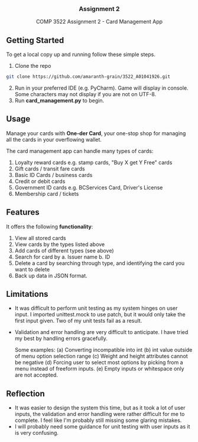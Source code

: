 

  <h3 align="center">Assignment 2</h3>

  <p align="center">
    COMP 3522 Assignment 2 - Card Management App
    <br />



## Getting Started

To get a local copy up and running follow these simple steps.

1. Clone the repo
```sh
git clone https://github.com/amaranth-grain/3522_A01041926.git
```
2. Run in your preferred IDE (e.g. PyCharm).  Game will display in console.  Some characters may not display if you are not on UTF-8.
3. Run **card_management.py** to begin.



## Usage

Manage your cards with **One-der Card**, your one-stop shop for managing all the cards in your overflowing wallet.

The card management app can handle many types of cards:

1. Loyalty reward cards 
   e.g. stamp cards, "Buy X get Y Free" cards
2. Gift cards / transit fare cards
3. Basic ID Cards / business cards
4. Credit or debit cards
5. Government ID cards
   e.g. BCServices Card, Driver's License
6. Membership card / tickets



## Features

It offers the following **functionality**:

1. View all stored cards
2. View cards by the types listed above
3. Add cards of different types (see above)
4. Search for card by
   a. Issuer name
   b. ID
5. Delete a card by searching through type, and identifying the card you want to delete
6. Back up data in JSON format.



## Limitations

- It was difficult to perform unit testing as my system hinges on user input.
  I imported unittest.mock to use patch, but it would only take the first input given.  Two of my unit tests fail as a result.

- Validation and error handling are very difficult to anticipate.
  I have tried my best by handling errors gracefully.

  Some examples:
  (a) Converting incompatible into int
  (b) int value outside of menu option selection range
  (c) Weight and height attributes cannot be negative
  (d) Forcing user to select most options by picking from a menu instead of freeform inputs.
  (e) Empty inputs or whitespace only are not accepted.



## Reflection

- It was easier to design the system this time, but as it took a lot of user inputs, the validation and error handling were rather difficult for me to complete.  I feel like I'm probably still missing some glaring mistakes.
- I will probably need some guidance for unit testing with user inputs as it is very confusing.
